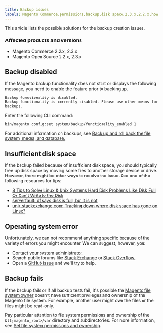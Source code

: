 ```yaml
---
title: Backup issues
labels: Magento Commerce,permissions,backup,disk space,2.3.x,2.2.x,how to
---
```


This article lists the possible solutions for the backup creation issues. 

### Affected products and versions

* Magento Commerce 2.2.x, 2.3.x
* Magento Open Source 2.2.x, 2.3.x

## Backup disabled

If the Magento backup functionality does not start or displays the following message, you need to enable the feature prior to backing up.

<pre><code class="language-terminal">Backup functionality is disabled.
Backup functionality is currently disabled. Please use other means for backups.</code></pre>

Enter the following CLI command:

<pre><code class="language-bash">bin/magento config:set system/backup/functionality_enabled 1</code></pre>

For additional information on backups, see [Back up and roll back the file system, media, and database.](https://devdocs.magento.com/guides/v2.3/install-gde/install/cli/install-cli-backup.html)

## Insufficient disk space

If the backup failed because of insufficient disk space, you should typically free up disk space by moving some files to another storage device or drive. However, there might be other ways to resolve the issue. See one of the following resources for tips:

* [8 Tips to Solve Linux &amp; Unix Systems Hard Disk Problems Like Disk Full Or Can’t Write to the Disk](http://www.cyberciti.biz/datacenter/linux-unix-bsd-osx-cannot-write-to-hard-disk)
* [serverfault: df says disk is full, but it is not](http://serverfault.com/questions/315181/df-says-disk-is-full-but-it-is-not)
* [unix.stackexchange.com: Tracking down where disk space has gone on Linux?](http://unix.stackexchange.com/questions/125429/tracking-down-where-disk-space-has-gone-on-linux)

## Operating system error

Unfortunately, we can not recommend anything specific because of the variety of errors you might encounter. We can suggest, however, you:

* Contact your system administrator.
* Search public forums like [Stack Exchange](http://unix.stackexchange.com) or [Stack Overflow.](http://stackoverflow.com)
* Open a [GitHub issue](https://github.com/magento/magento2/issues) and we'll try to help.

## Backup fails

If the backup fails or if all backup tests fail, it's possible the [Magento file system owner](https://devdocs.magento.com/guides/v2.2/install-gde/prereq/file-sys-perms-over.html) doesn't have sufficient privileges and ownership of the Magento file system. For example, another user might own the files or the files might be read-only.

Pay particular attention to file system permissions and ownership of the `` &lt;magento_root>/var `` directory and subdirectories. For more information, see [Set file system permissions and ownership](https://devdocs.magento.com/guides/v2.3/install-gde/prereq/file-system-perms.html).